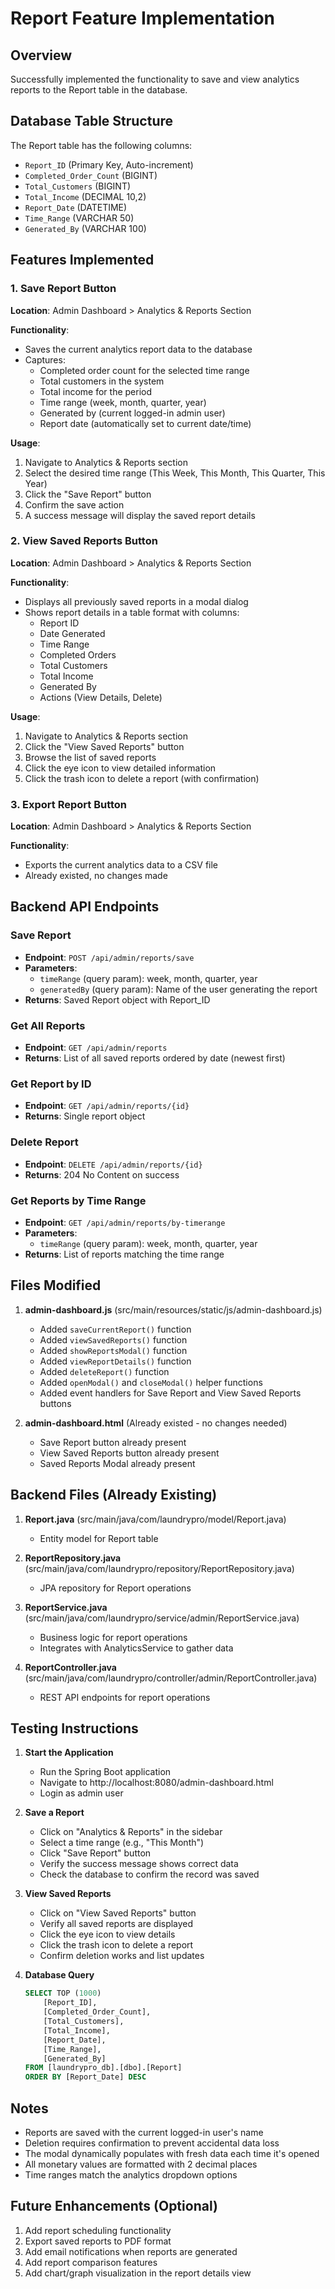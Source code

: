 # Report Feature Implementation

## Overview
Successfully implemented the functionality to save and view analytics reports to the Report table in the database.

## Database Table Structure
The Report table has the following columns:
- `Report_ID` (Primary Key, Auto-increment)
- `Completed_Order_Count` (BIGINT)
- `Total_Customers` (BIGINT)
- `Total_Income` (DECIMAL 10,2)
- `Report_Date` (DATETIME)
- `Time_Range` (VARCHAR 50)
- `Generated_By` (VARCHAR 100)

## Features Implemented

### 1. Save Report Button
**Location**: Admin Dashboard > Analytics & Reports Section

**Functionality**:
- Saves the current analytics report data to the database
- Captures:
  - Completed order count for the selected time range
  - Total customers in the system
  - Total income for the period
  - Time range (week, month, quarter, year)
  - Generated by (current logged-in admin user)
  - Report date (automatically set to current date/time)

**Usage**:
1. Navigate to Analytics & Reports section
2. Select the desired time range (This Week, This Month, This Quarter, This Year)
3. Click the "Save Report" button
4. Confirm the save action
5. A success message will display the saved report details

### 2. View Saved Reports Button
**Location**: Admin Dashboard > Analytics & Reports Section

**Functionality**:
- Displays all previously saved reports in a modal dialog
- Shows report details in a table format with columns:
  - Report ID
  - Date Generated
  - Time Range
  - Completed Orders
  - Total Customers
  - Total Income
  - Generated By
  - Actions (View Details, Delete)

**Usage**:
1. Navigate to Analytics & Reports section
2. Click the "View Saved Reports" button
3. Browse the list of saved reports
4. Click the eye icon to view detailed information
5. Click the trash icon to delete a report (with confirmation)

### 3. Export Report Button
**Location**: Admin Dashboard > Analytics & Reports Section

**Functionality**:
- Exports the current analytics data to a CSV file
- Already existed, no changes made

## Backend API Endpoints

### Save Report
- **Endpoint**: `POST /api/admin/reports/save`
- **Parameters**: 
  - `timeRange` (query param): week, month, quarter, year
  - `generatedBy` (query param): Name of the user generating the report
- **Returns**: Saved Report object with Report_ID

### Get All Reports
- **Endpoint**: `GET /api/admin/reports`
- **Returns**: List of all saved reports ordered by date (newest first)

### Get Report by ID
- **Endpoint**: `GET /api/admin/reports/{id}`
- **Returns**: Single report object

### Delete Report
- **Endpoint**: `DELETE /api/admin/reports/{id}`
- **Returns**: 204 No Content on success

### Get Reports by Time Range
- **Endpoint**: `GET /api/admin/reports/by-timerange`
- **Parameters**: 
  - `timeRange` (query param): week, month, quarter, year
- **Returns**: List of reports matching the time range

## Files Modified

1. **admin-dashboard.js** (src/main/resources/static/js/admin-dashboard.js)
   - Added `saveCurrentReport()` function
   - Added `viewSavedReports()` function
   - Added `showReportsModal()` function
   - Added `viewReportDetails()` function
   - Added `deleteReport()` function
   - Added `openModal()` and `closeModal()` helper functions
   - Added event handlers for Save Report and View Saved Reports buttons

2. **admin-dashboard.html** (Already existed - no changes needed)
   - Save Report button already present
   - View Saved Reports button already present
   - Saved Reports Modal already present

## Backend Files (Already Existing)

1. **Report.java** (src/main/java/com/laundrypro/model/Report.java)
   - Entity model for Report table

2. **ReportRepository.java** (src/main/java/com/laundrypro/repository/ReportRepository.java)
   - JPA repository for Report operations

3. **ReportService.java** (src/main/java/com/laundrypro/service/admin/ReportService.java)
   - Business logic for report operations
   - Integrates with AnalyticsService to gather data

4. **ReportController.java** (src/main/java/com/laundrypro/controller/admin/ReportController.java)
   - REST API endpoints for report operations

## Testing Instructions

1. **Start the Application**
   - Run the Spring Boot application
   - Navigate to http://localhost:8080/admin-dashboard.html
   - Login as admin user

2. **Save a Report**
   - Click on "Analytics & Reports" in the sidebar
   - Select a time range (e.g., "This Month")
   - Click "Save Report" button
   - Verify the success message shows correct data
   - Check the database to confirm the record was saved

3. **View Saved Reports**
   - Click on "View Saved Reports" button
   - Verify all saved reports are displayed
   - Click the eye icon to view details
   - Click the trash icon to delete a report
   - Confirm deletion works and list updates

4. **Database Query**
   ```sql
   SELECT TOP (1000) 
       [Report_ID],
       [Completed_Order_Count],
       [Total_Customers],
       [Total_Income],
       [Report_Date],
       [Time_Range],
       [Generated_By]
   FROM [laundrypro_db].[dbo].[Report]
   ORDER BY [Report_Date] DESC
   ```

## Notes

- Reports are saved with the current logged-in user's name
- Deletion requires confirmation to prevent accidental data loss
- The modal dynamically populates with fresh data each time it's opened
- All monetary values are formatted with 2 decimal places
- Time ranges match the analytics dropdown options

## Future Enhancements (Optional)

1. Add report scheduling functionality
2. Export saved reports to PDF format
3. Add email notifications when reports are generated
4. Add report comparison features
5. Add chart/graph visualization in the report details view

